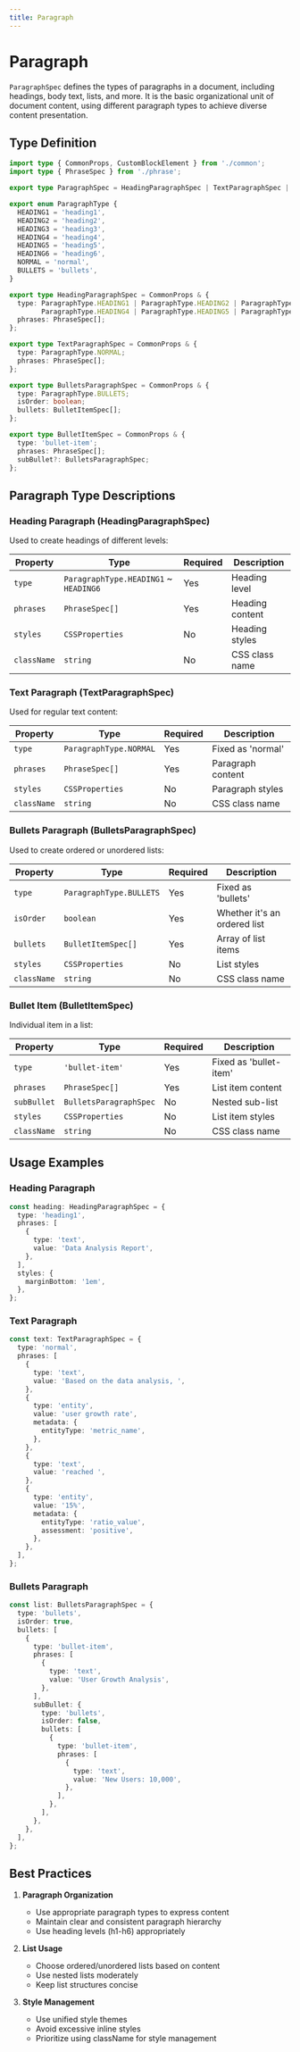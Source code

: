 ```yaml
---
title: Paragraph
---
```


# Paragraph 

`ParagraphSpec` defines the types of paragraphs in a document, including headings, body text, lists, and more. It is the basic organizational unit of document content, using different paragraph types to achieve diverse content presentation.

## Type Definition

```ts
import type { CommonProps, CustomBlockElement } from './common';
import type { PhraseSpec } from './phrase';

export type ParagraphSpec = HeadingParagraphSpec | TextParagraphSpec | BulletsParagraphSpec | CustomBlockElement;

export enum ParagraphType {
  HEADING1 = 'heading1',
  HEADING2 = 'heading2',
  HEADING3 = 'heading3',
  HEADING4 = 'heading4',
  HEADING5 = 'heading5',
  HEADING6 = 'heading6',
  NORMAL = 'normal',
  BULLETS = 'bullets',
}

export type HeadingParagraphSpec = CommonProps & {
  type: ParagraphType.HEADING1 | ParagraphType.HEADING2 | ParagraphType.HEADING3 |
        ParagraphType.HEADING4 | ParagraphType.HEADING5 | ParagraphType.HEADING6;
  phrases: PhraseSpec[];
};

export type TextParagraphSpec = CommonProps & {
  type: ParagraphType.NORMAL;
  phrases: PhraseSpec[];
};

export type BulletsParagraphSpec = CommonProps & {
  type: ParagraphType.BULLETS;
  isOrder: boolean;
  bullets: BulletItemSpec[];
};

export type BulletItemSpec = CommonProps & {
  type: 'bullet-item';
  phrases: PhraseSpec[];
  subBullet?: BulletsParagraphSpec;
};
```

## Paragraph Type Descriptions

### Heading Paragraph (HeadingParagraphSpec)

Used to create headings of different levels:

| Property | Type | Required | Description |
|----------|------|----------|-------------|
| `type` | `ParagraphType.HEADING1` ~ `HEADING6` | Yes | Heading level |
| `phrases` | `PhraseSpec[]` | Yes | Heading content |
| `styles` | `CSSProperties` | No | Heading styles |
| `className` | `string` | No | CSS class name |

### Text Paragraph (TextParagraphSpec)

Used for regular text content:

| Property | Type | Required | Description |
|----------|------|----------|-------------|
| `type` | `ParagraphType.NORMAL` | Yes | Fixed as 'normal' |
| `phrases` | `PhraseSpec[]` | Yes | Paragraph content |
| `styles` | `CSSProperties` | No | Paragraph styles |
| `className` | `string` | No | CSS class name |

### Bullets Paragraph (BulletsParagraphSpec)

Used to create ordered or unordered lists:

| Property | Type | Required | Description |
|----------|------|----------|-------------|
| `type` | `ParagraphType.BULLETS` | Yes | Fixed as 'bullets' |
| `isOrder` | `boolean` | Yes | Whether it's an ordered list |
| `bullets` | `BulletItemSpec[]` | Yes | Array of list items |
| `styles` | `CSSProperties` | No | List styles |
| `className` | `string` | No | CSS class name |

### Bullet Item (BulletItemSpec)

Individual item in a list:

| Property | Type | Required | Description |
|----------|------|----------|-------------|
| `type` | `'bullet-item'` | Yes | Fixed as 'bullet-item' |
| `phrases` | `PhraseSpec[]` | Yes | List item content |
| `subBullet` | `BulletsParagraphSpec` | No | Nested sub-list |
| `styles` | `CSSProperties` | No | List item styles |
| `className` | `string` | No | CSS class name |

## Usage Examples

### Heading Paragraph

```ts
const heading: HeadingParagraphSpec = {
  type: 'heading1',
  phrases: [
    {
      type: 'text',
      value: 'Data Analysis Report',
    },
  ],
  styles: {
    marginBottom: '1em',
  },
};
```

### Text Paragraph

```ts
const text: TextParagraphSpec = {
  type: 'normal',
  phrases: [
    {
      type: 'text',
      value: 'Based on the data analysis, ',
    },
    {
      type: 'entity',
      value: 'user growth rate',
      metadata: {
        entityType: 'metric_name',
      },
    },
    {
      type: 'text',
      value: 'reached ',
    },
    {
      type: 'entity',
      value: '15%',
      metadata: {
        entityType: 'ratio_value',
        assessment: 'positive',
      },
    },
  ],
};
```

### Bullets Paragraph

```ts
const list: BulletsParagraphSpec = {
  type: 'bullets',
  isOrder: true,
  bullets: [
    {
      type: 'bullet-item',
      phrases: [
        {
          type: 'text',
          value: 'User Growth Analysis',
        },
      ],
      subBullet: {
        type: 'bullets',
        isOrder: false,
        bullets: [
          {
            type: 'bullet-item',
            phrases: [
              {
                type: 'text',
                value: 'New Users: 10,000',
              },
            ],
          },
        ],
      },
    },
  ],
};
```

## Best Practices

1. **Paragraph Organization**
   - Use appropriate paragraph types to express content
   - Maintain clear and consistent paragraph hierarchy
   - Use heading levels (h1-h6) appropriately

2. **List Usage**
   - Choose ordered/unordered lists based on content
   - Use nested lists moderately
   - Keep list structures concise

3. **Style Management**
   - Use unified style themes
   - Avoid excessive inline styles
   - Prioritize using className for style management 
